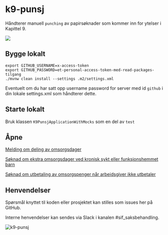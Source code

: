 # k9-punsj

Håndterer manuell `punching` av papirsøknader som kommer inn for ytelser i Kapittel 9.

[![](https://github.com/navikt/k9-punsj/workflows/Build%20and%20deploy/badge.svg)](https://github.com/navikt/k9-punsj/actions?query=workflow%3A%22Build+and+deploy%22)

## Bygge lokalt
```
export GITHUB_USERNAME=x-access-token
export GITHUB_PASSWORD=et-personal-access-token-med-read-packages-tilgang
./mvnw clean install --settings .m2/settings.xml 
```

Eventuelt om du har satt opp username password for server med id `github` i din lokale settings.xml som håndterer dette.

## Starte lokalt
Bruk klassen `K9PunsjApplicationWithMocks` som en del av `test`

## Åpne
[Melding om deling av omsorgsdager](http://localhost:8080/202#/)

[Søknad om ekstra omsorgsdager ved kronisk sykt eller funksjonshemmet barn](http://localhost:8080/203#/)

[Søknad om utbetaling av omsorgspenger når arbeidsgiver ikke utbetaler](http://localhost:8080/204#/)

## Henvendelser
 Spørsmål knyttet til koden eller prosjektet kan stilles som issues her på GitHub.
 
 Interne henvendelser kan sendes via Slack i kanalen #sif_saksbehandling. 

![k9-punsj](logo.png)
